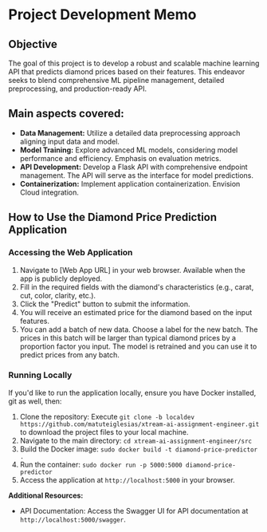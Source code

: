 
# Project Development Memo

## Objective

The goal of this project is to develop a robust and scalable machine learning API that predicts diamond prices based on their features. This endeavor seeks to blend comprehensive ML pipeline management, detailed preprocessing, and production-ready API.

## Main aspects covered:

- **Data Management:** Utilize a detailed data preprocessing approach aligning input data and model.
- **Model Training:** Explore advanced ML models, considering model performance and efficiency. Emphasis on evaluation metrics.
- **API Development:** Develop a Flask API with comprehensive endpoint management. The API will serve as the interface for model predictions.
- **Containerization:** Implement application containerization. Envision Cloud integration.


## How to Use the Diamond Price Prediction Application

### Accessing the Web Application

1. Navigate to [Web App URL] in your web browser. Available when the app is publicly deployed.
2. Fill in the required fields with the diamond's characteristics (e.g., carat, cut, color, clarity, etc.).
3. Click the "Predict" button to submit the information.
4. You will receive an estimated price for the diamond based on the input features.
5. You can add a batch of new data. Choose a label for the new batch. The prices in this batch will be larger than typical diamond prices by a proportion factor you input. The model is retrained and you can use it to predict prices from any batch.

### Running Locally

If you'd like to run the application locally, ensure you have Docker installed, git as well, then:

1. Clone the repository: Execute `git clone -b localdev https://github.com/matuteiglesias/xtream-ai-assignment-engineer.git` to download the project files to your local machine.
2. Navigate to the main directory: `cd xtream-ai-assignment-engineer/src`
3. Build the Docker image: `sudo docker build -t diamond-price-predictor .`
4. Run the container: `sudo docker run -p 5000:5000 diamond-price-predictor`
5. Access the application at `http://localhost:5000` in your browser.


**Additional Resources:**
- API Documentation: Access the Swagger UI for API documentation at `http://localhost:5000/swagger`.


 <!-- Detached mode -->
 <!-- sudo docker run -d -p 5000:5000 diamond-price-predictor -->
